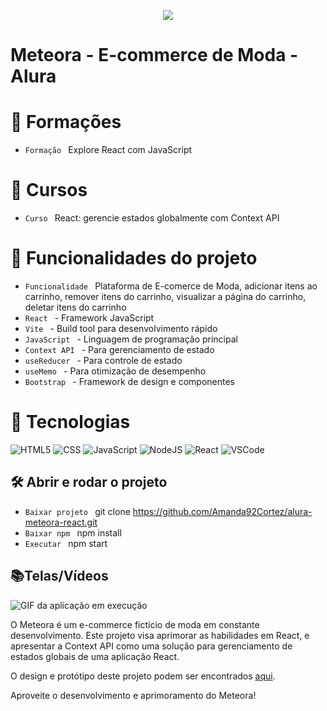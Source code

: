<p align="center">
   <img src="http://img.shields.io/static/v1?label=STATUS&message=EM_ANDAMENTO&color=RED&style=for-the-badge" #vitrinedev/>
</p>

<h1>Meteora - E-commerce de Moda - Alura</h1>

# :pushpin: Formações
- `Formação ` Explore React com JavaScript

# :pushpin: Cursos
- `Curso ` React: gerencie estados globalmente com Context API

# :hammer: Funcionalidades do projeto
- `Funcionalidade ` Plataforma de E-comerce de Moda, adicionar itens ao carrinho, remover itens do carrinho, visualizar a página do carrinho, deletar itens do carrinho
- `React ` - Framework JavaScript
- `Vite ` - Build tool para desenvolvimento rápido
- `JavaScript ` - Linguagem de programação principal
- `Context API ` - Para gerenciamento de estado
- `useReducer ` - Para controle de estado
- `useMemo ` - Para otimização de desempenho
- `Bootstrap ` - Framework de design e componentes

# :bookmark_tabs: Tecnologias
![HTML5](https://img.shields.io/badge/HTML-e06b12?style=for-the-badge&logo=html5&logoColor=white)
![CSS](https://img.shields.io/badge/CSS-1283e0?&style=for-the-badge&logo=css3&logoColor=white)
![JavaScript](https://img.shields.io/badge/JavaScript-F7DF1E?style=for-the-badge&logo=javascript&logoColor=414141)
![NodeJS](https://img.shields.io/badge/Node.js-43853D?style=for-the-badge&logo=node.js&logoColor=white)
![React](https://img.shields.io/badge/React-414141?style=for-the-badge&logo=react&logoColor=61DAFB)
![VSCode](https://img.shields.io/badge/-VSCode-007ACC?style=for-the-badge&logo=visual-studio-code&logoColor=white)


## 🛠️ Abrir e rodar o projeto
- `Baixar projeto ` git clone https://github.com/Amanda92Cortez/alura-meteora-react.git
- `Baixar npm ` npm install
- `Executar ` npm start

## 📚Telas/Vídeos
![GIF da aplicação em execução](meteora-app.gif)

O Meteora é um e-commerce fictício de moda em constante desenvolvimento. Este projeto visa aprimorar as habilidades em React, e apresentar a Context API como uma solução para gerenciamento de estados globais de uma aplicação React.

O design e protótipo deste projeto podem ser encontrados [aqui](https://www.figma.com/file/R5ATrWK1nC44Eyeo6XZXlr/Meteora---Context-API?node-id=2386%3A2430&mode=dev).

Aproveite o desenvolvimento e aprimoramento do Meteora!
